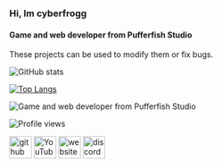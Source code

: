 ### Hi, Im cyberfrogg
#### Game and web developer from Pufferfish Studio

These projects can be used to modify them or fix bugs.

![GitHub stats](https://github-readme-stats.vercel.app/api?username=cyberfrogg&show_icons=true)  

[![Top Langs](https://github-readme-stats.vercel.app/api/top-langs/?username=cyberfrogg)](https://github.com/anuraghazra/github-readme-stats)


![Game and web developer from Pufferfish Studio](https://pufferfishstudio.xyz/media/2.png)

![Profile views](https://gpvc.arturio.dev/cyberfrogg)  

[<img src='https://cdn.jsdelivr.net/npm/simple-icons@3.0.1/icons/github.svg' alt='github' height='40'>](https://github.com/cyberfrogg)  [<img src='https://cdn.jsdelivr.net/npm/simple-icons@3.0.1/icons/youtube.svg' alt='YouTube' height='40'>](https://www.youtube.com/channel/UC90chXb-PS_NKBTgO9E4ghQ)  [<img src='https://cdn.jsdelivr.net/npm/simple-icons@3.0.1/icons/icloud.svg' alt='website' height='40'>](https://pufferfishstudio.xyz/)  [<img src='https://cdn.jsdelivr.net/npm/simple-icons@3.0.1/icons/discord.svg' alt='discord' height='40'>](https://discord.gg/y6t3ndqWac)  
